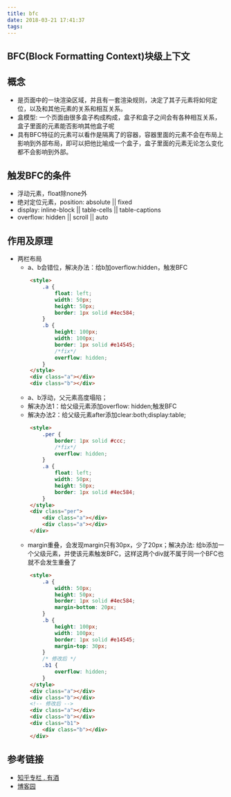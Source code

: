 ```yaml
---
title: bfc
date: 2018-03-21 17:41:37
tags:
---
```


## BFC(Block Formatting Context)块级上下文

## 概念
- 是页面中的一块渲染区域，并且有一套渲染规则，决定了其子元素将如何定位，以及和其他元素的关系和相互关系。
- 盒模型: 一个页面由很多盒子构成构成，盒子和盒子之间会有各种相互关系，盒子里面的元素能否影响其他盒子呢
- 具有BFC特征的元素可以看作是隔离了的容器，容器里面的元素不会在布局上影响到外部布局，即可以把他比喻成一个盒子，盒子里面的元素无论怎么变化都不会影响到外部。

## 触发BFC的条件
- 浮动元素，float除none外
- 绝对定位元素，position: absolute || fixed
- display: inline-block || table-cells || table-captions
- overflow: hidden || scroll || auto

## 作用及原理
- 两栏布局
    - a、b会错位，解决办法：给b加overflow:hidden，触发BFC
    ```html
        <style>
            .a {
                float: left;
                width: 50px;
                height: 50px;
                border: 1px solid #4ec584;
            }
            .b {
                height: 100px;
                width: 100px;
                border: 1px solid #e14545;
                /*fix*/
                overflow: hidden;
            }
        </style>
        <div class="a"></div>
        <div class="b"></div>
    ```
    - a、b浮动，父元素高度塌陷；
    - 解决办法1：给父级元素添加overflow: hidden;触发BFC
    - 解决办法2：给父级元素after添加clear:both;display:table;
    ```html
        <style>
            .per {
                border: 1px solid #ccc;
                /*fix*/
                overflow: hidden;
            }
            .a {
                float: left;
                width: 50px;
                height: 50px;
                border: 1px solid #4ec584;
            }
        </style>
        <div class="per">
            <div class="a"></div>
            <div class="a"></div>
        </div>
    ```
    - margin重叠，会发现margin只有30px，少了20px；解决办法: 给b添加一个父级元素，并使该元素触发BFC，这样这两个div就不属于同一个BFC也就不会发生重叠了
    ```html
        <style>
            .a {
                width: 50px;
                height: 50px;
                border: 1px solid #4ec584;
                margin-bottom: 20px;
            }
            .b {
                height: 100px;
                width: 100px;
                border: 1px solid #e14545;
                margin-top: 30px;
            }
            /* 修改后 */
            .b1 {
                overflow: hidden;
            }
        </style>
        <div class="a"></div>
        <div class="b"></div>
        <!-- 修改后 -->
        <div class="a"></div>
        <div class="b"></div>
        <div class="b1">
            <div class="b"></div>
        </div>
    ```
## 参考链接
- [知乎专栏 . 有酒](https://zhuanlan.zhihu.com/p/25321647)
- [博客园](http://www.cnblogs.com/lhb25/p/inside-block-formatting-ontext.html)
